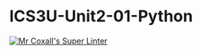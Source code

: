 # ICS3U-Unit2-01-Python

[![Mr Coxall's Super Linter](https://github.com/marshall-demars/ICS3U-Unit2-01-Python/workflows/Mr%20Coxall's%20Super%20Linter/badge.svg)](https://github.com/marshall-demars/ICS3U-Unit2-01-Python/actions/)
